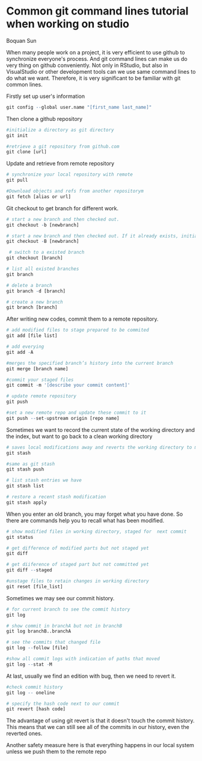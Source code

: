 # Common git command lines tutorial when working on studio

Boquan Sun

When many people work on a project, it is very efficient to use github to synchronize everyone's process. And git command lines can make us do very thing on github conveniently. Not only in RStudio, but also in VisualStudio or other development tools can we use same command lines to do what we want. Therefore, it is very significant to be familiar with git common lines.

Firstly set up user's information

```r
git config --global user.name "[first_name last_name]"
```

Then clone a github repository

```r
#initialize a directory as git directory
git init 

#retrieve a git repository from github.com
git clone [url]
```
  
  
  
Update and retrieve from remote repository

```r
# synchronize your local repository with remote
git pull 

#Download objects and refs from another repositorym
git fetch [alias or url] 
```



Git checkout to get branch for different work.

```r
# start a new branch and then checked out.
git checkout -b [newbranch] 

# start a new branch and then checked out. If it already exists, initialize it as a new branch.
git checkout -B [newbranch] 

 # switch to a existed branch
git checkout [branch]    

# list all existed branches
git branch 

# delete a branch
git branch -d [branch]

# create a new branch
git branch [branch] 
```



After writing new codes, commit them to a remote repository.

```r
# add modified files to stage prepared to be commited
git add [file list] 

# add everying
git add -A 

#merges the specified branch’s history into the current branch
git merge [branch name] 

#commit your staged files
git commit -m '[describe your commit content]'

# update remote repository 
git push 

#set a new remote repo and update these commit to it
git push --set-upstream origin [repo name] 
```



Sometimes we want to record the current state of the working directory and the index, but want to go back to a clean working directory

```r
# saves local modifications away and reverts the working directory to match the HEAD commit.
git stash 

#same as git stash
git stash push 

# list stash entries we have
git stash list 

# restore a recent stash modification
git stash apply 
```



When you enter an old branch, you may forget what you have done. So there are commands help you to recall what has been modified.

```r
# show modified files in working directory, staged for  next commit
git status 

# get difference of modified parts but not staged yet
git diff 

# get diiference of staged part but not committed yet
git diff --staged 

#unstage files to retain changes in working directory
git reset [file_list] 
```



Sometimes we may see our commit history.

```r
# for current branch to see the commit history
git log 

# show commit in branchA but not in branchB
git log branchB..branchA

# see the commits that changed file
git log --follow [file]

#show all commit logs with indication of paths that moved
git log --stat -M
```


At last, usually we find an edition with bug, then we need to revert it.

```r
#check commit history
git log -- oneline

# specify the hash code next to our commit 
git revert [hash code]
```
The advantage of using git revert is that it doesn't touch the commit history. This means that we can still see all of the commits in our history, even the reverted ones. 

Another safety measure here is that everything happens in our local system unless we push them to the remote repo

